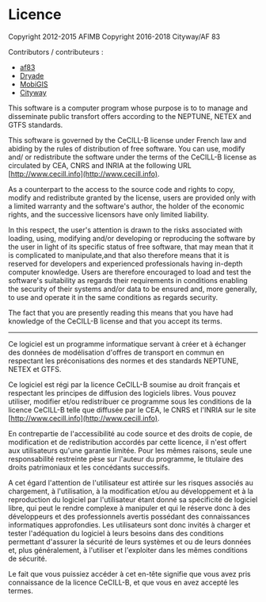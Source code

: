 # Licence

Copyright 2012-2015 AFIMB
Copyright 2016-2018 Cityway/AF 83

Contributors / contributeurs :
* [af83](http://af83.com)
* [Dryade](http://www.cityway.fr)
* [MobiGIS](http://www.mobigis.fr)
* [Cityway](http://www.cityway.fr)

This software is a computer program whose purpose is to to manage and disseminate public transfort offers according to the NEPTUNE, NETEX and GTFS standards.

This software is governed by the CeCILL-B license under French law and abiding by the rules of distribution of free software.  You can  use,  modify and/ or redistribute the software under the terms of the CeCILL-B license as circulated by CEA, CNRS and INRIA at the following URL [http://www.cecill.info](http://www.cecill.info).

As a counterpart to the access to the source code and rights to copy, modify and redistribute granted by the license, users are provided only with a limited warranty  and the software's author, the holder of the economic rights, and the successive licensors have only limited liability.

In this respect, the user's attention is drawn to the risks associated with loading, using, modifying and/or developing or reproducing the software by the user in light of its specific status of free software, that may mean that it is complicated to manipulate,and that also therefore means that it is reserved for developers and experienced professionals having in-depth computer knowledge. Users are therefore encouraged to load and test the software's suitability as regards their requirements in conditions enabling the security of their systems and/or data to be ensured and, more generally, to use and operate it in the same conditions as regards security.

The fact that you are presently reading this means that you have had knowledge of the CeCILL-B license and that you accept its terms.

--------------------------------------------------------------

Ce logiciel est un programme informatique servant à créer et à échanger des données de modélisation d'offres de transport en commun en respectant les préconisations des normes et des standards NEPTUNE, NETEX et GTFS.

Ce logiciel est régi par la licence CeCILL-B soumise au droit français et respectant les principes de diffusion des logiciels libres. Vous pouvez utiliser, modifier et/ou redistribuer ce programme sous les conditions de la licence CeCILL-B telle que diffusée par le CEA, le CNRS et l'INRIA sur le site [http://www.cecill.info](http://www.cecill.info).

En contrepartie de l'accessibilité au code source et des droits de copie, de modification et de redistribution accordés par cette licence, il n'est offert aux utilisateurs qu'une garantie limitée. Pour les mêmes raisons, seule une responsabilité restreinte pèse sur l'auteur du programme, le titulaire des droits patrimoniaux et les concédants successifs.

A cet égard l'attention de l'utilisateur est attirée sur les risques associés au chargement, à l'utilisation, à la modification et/ou au développement et à la reproduction du logiciel par l'utilisateur étant donné sa spécificité de logiciel libre, qui peut le rendre complexe à manipuler et qui le réserve donc à des développeurs et des professionnels avertis possédant  des  connaissances  informatiques approfondies.  Les utilisateurs sont donc invités à charger  et  tester  l'adéquation  du logiciel à leurs besoins dans des conditions permettant d'assurer la sécurité de leurs systèmes et ou de leurs données et, plus généralement, à l'utiliser et l'exploiter dans les mêmes conditions de sécurité.

Le fait que vous puissiez accéder à cet en-tête signifie que vous avez pris connaissance de la licence CeCILL-B, et que vous en avez accepté les termes.
